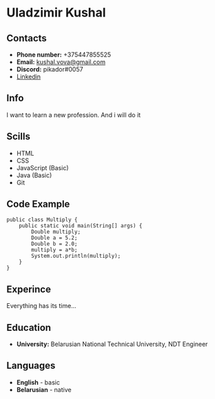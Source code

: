 # Uladzimir Kushal
## Contacts
- **Phone number:** +375447855525
- **Email:** kushal.vova@gmail.com
- **Discord:** pikador#0057
- [Linkedin](https://www.linkedin.com/in/uladzimir-kushal)
## Info
I want to learn a new profession. And i will do it
## Scills
- HTML
- CSS
- JavaScript (Basic)
- Java (Basic)
- Git
## Code Example
```
public class Multiply {
    public static void main(String[] args) {
        Double multiply;
        Double a = 5.2;
        Double b = 2.0;
        multiply = a*b;
        System.out.println(multiply);
    }
}
```
## Experince
Everything has its time...
## Education
- **University:** Belarusian National Technical University, NDT Engineer
## Languages
- **English** - basic
- **Belarusian** - native